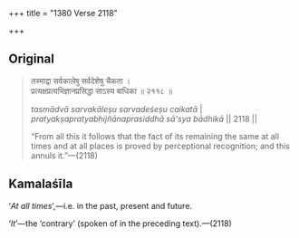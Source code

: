 +++
title = "1380 Verse 2118"

+++
## Original 
>
> तस्माद्वा सर्वकालेषु सर्वदेशेषु चैकता ।  
> प्रत्यक्षप्रत्यभिज्ञानप्रसिद्धा साऽस्य बाधिका ॥ २११८ ॥ 
>
> *tasmādvā sarvakāleṣu sarvadeśeṣu caikatā* \|  
> *pratyakṣapratyabhijñānaprasiddhā sā'sya bādhikā* \|\| 2118 \|\| 
>
> “From all this it follows that the fact of its remaining the same at all times and at all places is proved by perceptional recognition; and this annuls it.”—(2118)



## Kamalaśīla

‘*At all times*’,—i.e. in the past, present and future.

‘*It*’—the ‘contrary’ (spoken of in the preceding text).—(2118)


